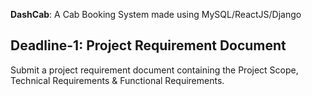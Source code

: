 **DashCab**: A Cab Booking System made using MySQL/ReactJS/Django

## Deadline-1: Project Requirement Document
Submit a project requirement document containing the Project Scope, Technical Requirements & Functional Requirements.
